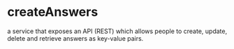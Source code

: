 # createAnswers
a service that exposes an API (REST) which allows people to create, update, delete and retrieve answers as key-value pairs.
